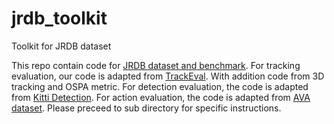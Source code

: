 # jrdb_toolkit
Toolkit for JRDB dataset

This repo contain code for [JRDB dataset and benchmark](https://jrdb.erc.monash.edu/). For tracking evaluation, our code is adapted from [TrackEval](https://github.com/JonathonLuiten/TrackEval). With addition code from 3D tracking and OSPA metric. For detection evaluation, the code is adapted from [Kitti Detection](http://www.cvlibs.net/datasets/kitti/eval_object.php). For action evaluation, the code is adapted from [AVA dataset](https://research.google.com/ava/index.html). Please preceed to sub directory for specific instructions.
